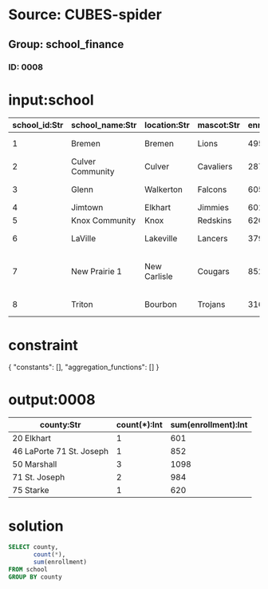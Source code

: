 # Source: CUBES-spider
## Group: school_finance
### ID: 0008

# input:school

| school_id:Str | school_name:Str | location:Str | mascot:Str | enrollment:Int | ihsaa_class:Str | ihsaa_football_class:Str | county:Str |
|---|---|---|---|---|---|---|---|
| 1 | Bremen | Bremen | Lions | 495 | AA | AA | 50 Marshall |
| 2 | Culver Community | Culver | Cavaliers | 287 | A | A | 50 Marshall |
| 3 | Glenn | Walkerton | Falcons | 605 | AAA | AAA | 71 St. Joseph |
| 4 | Jimtown | Elkhart | Jimmies | 601 | AAA | AAA | 20 Elkhart |
| 5 | Knox Community | Knox | Redskins | 620 | AAA | AAA | 75 Starke |
| 6 | LaVille | Lakeville | Lancers | 379 | AA | A | 71 St. Joseph |
| 7 | New Prairie 1 | New Carlisle | Cougars | 852 | AAA | AAAA | 46 LaPorte 71 St. Joseph |
| 8 | Triton | Bourbon | Trojans | 316 | A | A | 50 Marshall |

# constraint

{
  "constants": [],
  "aggregation_functions": []
}

# output:0008

| county:Str | count(*):Int | sum(enrollment):Int |
|---|---|---|
| 20 Elkhart | 1 | 601 |
| 46 LaPorte 71 St. Joseph | 1 | 852 |
| 50 Marshall | 3 | 1098 |
| 71 St. Joseph | 2 | 984 |
| 75 Starke | 1 | 620 |

# solution

```sql
SELECT county,
       count(*),
       sum(enrollment)
FROM school
GROUP BY county
```
